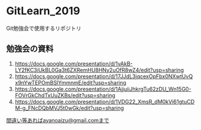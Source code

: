 # GitLearn_2019
Git勉強会で使用するリポジトリ

## 勉強会の資料
1. https://docs.google.com/presentation/d/1vAkB-LY2fKC3iUkBL0Ga3t6ZXRemHU8HNy2uOfR8wZ4/edit?usp=sharing
2. https://docs.google.com/presentation/d/17JJdL3jqcexOpFbx0NXwtUvQx9nYwTEPOmBSlYmmnmE/edit?usp=sharing
3. https://docs.google.com/presentation/d/1AjjuiiJhkrgTu62zDU_Wn15G0-FOVrGkChdTxUuZKBs/edit?usp=sharing
4. https://docs.google.com/presentation/d/1VDG22_XmsR_dM0kVi61gtuCDM-g_FNcDQbMVJ5t0wGk/edit?usp=sharing

間違い等あればayanoaizu@gmail.comまで
